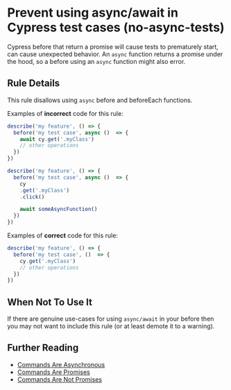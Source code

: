 # Prevent using async/await in Cypress test cases (no-async-tests)

Cypress before that return a promise will cause tests to prematurely start, can cause unexpected behavior. An `async` function returns a promise under the hood, so a before using an `async` function might also error.

## Rule Details

This rule disallows using `async` before and beforeEach functions.

Examples of **incorrect** code for this rule:

```js
describe('my feature', () => {
  before('my test case', async ()  => {
    await cy.get('.myClass')
    // other operations
  })
})
```

```js
describe('my feature', () => {
  before('my test case', async ()  => {
    cy
    .get('.myClass')
    .click()

    await someAsyncFunction()
  })
})
```

Examples of **correct** code for this rule:

```js
describe('my feature', () => {
  before('my test case', ()  => {
    cy.get('.myClass')
    // other operations
  })
})

```

## When Not To Use It

If there are genuine use-cases for using `async/await` in your before then you may not want to include this rule (or at least demote it to a warning).

## Further Reading

- [Commands Are Asynchronous](https://docs.cypress.io/guides/core-concepts/introduction-to-cypress.html#Commands-Are-Asynchronous)
- [Commands Are Promises](https://docs.cypress.io/guides/core-concepts/introduction-to-cypress.html#Commands-Are-Promises)
- [Commands Are Not Promises](https://docs.cypress.io/guides/core-concepts/introduction-to-cypress.html#Commands-Are-Not-Promises)
